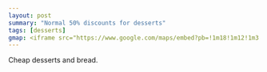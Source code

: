 ```yaml
---
layout: post
summary: "Normal 50% discounts for desserts"
tags: [desserts]
gmap: <iframe src="https://www.google.com/maps/embed?pb=!1m18!1m12!1m3!1d3909.182220907891!2d104.912219512341!3d11.53878264461875!2m3!1f0!2f0!3f0!3m2!1i1024!2i768!4f13.1!3m3!1m2!1s0x310951226780157b%3A0xce78ddbb7edc2360!2sThe%20Wine%20Bakery%20in%20Phnom%20Penh%20-%2024%20Hours%20Restaurant%2C%20Cafe%20%26%20Bar%20-%20TTP!5e0!3m2!1sen!2skh!4v1720522502187!5m2!1sen!2skh" width="600" height="450" style="border:0;" allowfullscreen="" loading="lazy" referrerpolicy="no-referrer-when-downgrade"></iframe>
---
```


Cheap desserts and bread.

